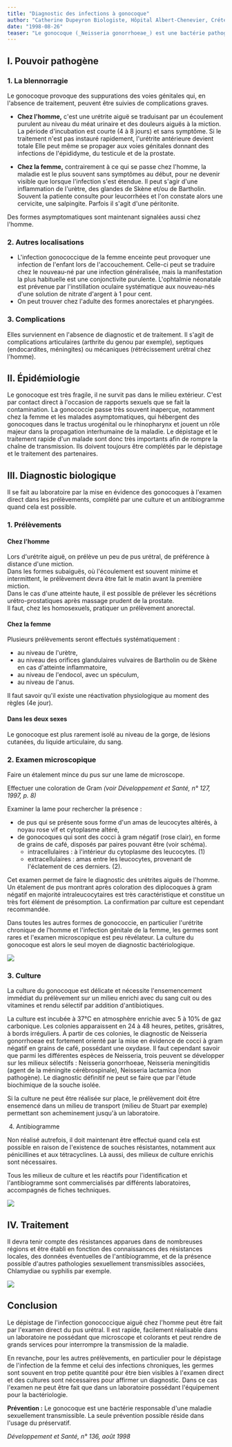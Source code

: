 ```yaml
---
title: "Diagnostic des infections à gonocoque"
author: "Catherine Dupeyron Biologiste, Hôpital Albert-Chenevier, Créteil."
date: "1998-08-26"
teaser: "Le gonocoque (_Neisseria gonorrhoeae_) est une bactérie pathogène, responsable d'une maladie sexuellement transmissible, très fréquente et très contagieuse, la blennorragie. Cette bactérie est spécifique de l'espèce humaine, où elle se trouve toujours à l'état pathogène. Il n'y a jamais de porteurs sains."
---
```


## I. Pouvoir pathogène

### 1. La blennorragie

Le gonocoque provoque des suppurations des voies génitales qui, en l'absence de traitement, peuvent être suivies de complications graves.

*   **Chez l'homme,** c'est une urétrite aiguë se traduisant par un écoulement purulent au niveau du méat urinaire et des douleurs aiguës à la miction. La période d'incubation est courte (4 à 8 jours) et sans symptôme. Si le traitement n'est pas instauré rapidement, l'urétrite antérieure devient totale Elle peut même se propager aux voies génitales donnant des infections de l'épididyme, du testicule et de la prostate.

*   **Chez la femme,** contrairement à ce qui se passe chez l'homme, la maladie est le plus souvent sans symptômes au début, pour ne devenir visible que lorsque l'infection s'est étendue. Il peut s'agir d'une inflammation de l'urètre, des glandes de Skène et/ou de Bartholin. Souvent la patiente consulte pour leucorrhées et l'on constate alors une cervicite, une salpingite. Parfois il s'agit d'une péritonite.

Des formes asymptomatiques sont maintenant signalées aussi chez l'homme.

### 2. Autres localisations

*   L'infection gonococcique de la femme enceinte peut provoquer une infection de l'enfant lors de l'accouchement. Celle-ci peut se traduire chez le nouveau-né par une infection généralisée, mais la manifestation la plus habituelle est une conjonctivite purulente. L'ophtalmie néonatale est prévenue par l'instillation oculaire systématique aux nouveau-nés d'une solution de nitrate d'argent à 1 pour cent.  
*   On peut trouver chez l'adulte des formes anorectales et pharyngées.

### 3. Complications

Elles surviennent en l'absence de diagnostic et de traitement. Il s'agit de complications articulaires (arthrite du genou par exemple), septiques (endocardites, méningites) ou mécaniques (rétrécissement urétral chez l'homme).

## II. Épidémiologie

Le gonocoque est très fragile, il ne survit pas dans le milieu extérieur. C'est par contact direct à l'occasion de rapports sexuels que se fait la contamination. La gonococcie passe très souvent inaperçue, notamment chez la femme et les malades asymptomatiques, qui hébergent des gonocoques dans le tractus urogénital ou le rhinopharynx et jouent un rôle majeur dans la propagation interhumaine de la maladie. Le dépistage et le traitement rapide d'un malade sont donc très importants afin de rompre la chaîne de transmission. Ils doivent toujours être complétés par le dépistage et le traitement des partenaires.

## III. Diagnostic biologique

Il se fait au laboratoire par la mise en évidence des gonocoques à l'examen direct dans les prélèvements, complété par une culture et un antibiogramme quand cela est possible.

### 1. Prélèvements

#### Chez l'homme

Lors d'urétrite aiguë, on prélève un peu de pus urétral, de préférence à distance d'une miction.  
Dans les formes subaiguës, où l'écoulement est souvent minime et intermittent, le prélèvement devra être fait le matin avant la première miction.  
Dans le cas d'une atteinte haute, il est possible de prélever les sécrétions urétro-prostatiques après massage prudent de la prostate.  
Il faut, chez les homosexuels, pratiquer un prélèvement anorectal.

#### Chez la femme

Plusieurs prélèvements seront effectués systématiquement :

*   au niveau de l'urètre,
*   au niveau des orifices glandulaires vulvaires de Bartholin ou de Skène en cas d'atteinte inflammatoire,
*   au niveau de l'endocol, avec un spéculum,
*   au niveau de l'anus.

Il faut savoir qu'il existe une réactivation physiologique au moment des règles (4e jour).

#### Dans les deux sexes

Le gonocoque est plus rarement isolé au niveau de la gorge, de lésions cutanées, du liquide articulaire, du sang.

### 2. Examen microscopique

Faire un étalement mince du pus sur une lame de microscope.

Effectuer une coloration de Gram _(voir Développement et Santé, n° 127, 1997, p. 8)_

Examiner la lame pour rechercher la présence :

*   de pus qui se présente sous forme d'un amas de leucocytes altérés, à noyau rose vif et cytoplasme altéré,
*   de gonocoques qui sont des cocci à gram négatif (rose clair), en forme de grains de café, disposés par paires pouvant être (voir schéma).  
    *   intracellulaires : à l'intérieur du cytoplasme des leucocytes. (1)
    *   extracellulaires : amas entre les leucocytes, provenant de l'éclatement de ces derniers. (2).

Cet examen permet de faire le diagnostic des urétrites aiguës de l'homme. Un étalement de pus montrant après coloration des diplocoques à gram négatif en majorité intraleucocytaires est très caractéristique et constitue un très fort élément de présomption. La confirmation par culture est cependant recommandée.

Dans toutes les autres formes de gonococcie, en particulier l'urétrite chronique de l'homme et l'infection génitale de la femme, les germes sont rares et l'examen microscopique est peu révélateur. La culture du gonocoque est alors le seul moyen de diagnostic bactériologique.


![](i793-1.jpg)


### 3. Culture

La culture du gonocoque est délicate et nécessite l'ensemencement immédiat du prélèvement sur un milieu enrichi avec du sang cuit ou des vitamines et rendu sélectif par addition d'antibiotiques.

La culture est incubée à 37°C en atmosphère enrichie avec 5 à 10% de gaz carbonique. Les colonies apparaissent en 24 à 48 heures, petites, grisâtres, à bords irréguliers. À partir de ces colonies, le diagnostic de Neisseria gonorrhoeae est fortement orienté par la mise en évidence de cocci à gram négatif en grains de café, possédant une oxydase. Il faut cependant savoir que parmi les différentes espèces de Neisseria, trois peuvent se développer sur les milieux sélectifs : Neisseria gonorrhoeae, Neisseria meningitidis (agent de la méningite cérébrospinale), Neisseria lactamica (non pathogène). Le diagnostic définitif ne peut se faire que par l'étude biochimique de la souche isolée.

Si la culture ne peut être réalisée sur place, le prélèvement doit être ensemencé dans un milieu de transport (milieu de Stuart par exemple) permettant son acheminement jusqu'à un laboratoire.

 4. Antibiogramme

Non réalisé autrefois, il doit maintenant être effectué quand cela est possible en raison de l'existence de souches résistantes, notamment aux pénicillines et aux tétracyclines. Là aussi, des milieux de culture enrichis sont nécessaires.

Tous les milieux de culture et les réactifs pour l'identification et l'antibiogramme sont commercialisés par différents laboratoires, accompagnés de fiches techniques.


![](i793-2.jpg)


## IV. Traitement

Il devra tenir compte des résistances apparues dans de nombreuses régions et être établi en fonction des connaissances des résistances locales, des données éventuelles de l'antibiogramme, et de la présence possible d'autres pathologies sexuellement transmissibles associées, Chlamydiae ou syphilis par exemple.


![](i793-3.jpg)


## Conclusion

Le dépistage de l'infection gonococcique aiguë chez l'homme peut être fait par l'examen direct du pus urétral. Il est rapide, facilement réalisable dans un laboratoire ne possédant que microscope et colorants et peut rendre de grands services pour interrompre la transmission de la maladie.

En revanche, pour les autres prélèvements, en particulier pour le dépistage de l'infection de la femme et celui des infections chroniques, les germes sont souvent en trop petite quantité pour être bien visibles à l'examen direct et des cultures sont nécessaires pour affirmer un diagnostic. Dans ce cas l'examen ne peut être fait que dans un laboratoire possédant l'équipement pour la bactériologie.

**Prévention :** Le gonocoque est une bactérie responsable d'une maladie sexuellement transmissible. La seule prévention possible réside dans l'usage du préservatif.

_Développement et Santé, n° 136, août 1998_